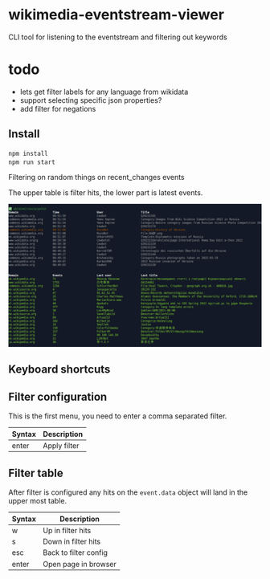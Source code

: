 # wikimedia-eventstream-viewer

CLI tool for listening to the eventstream and filtering out keywords

# todo

- lets get filter labels for any language from wikidata
- support selecting specific json properties?
- add filter for negations 
## Install

```bash
npm install
npm run start
```

Filtering on random things on recent_changes events

The upper table is filter hits, the lower part is latest events.

![demo](/images/demo.gif)

## Keyboard shortcuts

## Filter configuration

This is the first menu, you need to enter a comma separated filter.

| Syntax      | Description             |
| ----------- | ----------------------- |
| enter       | Apply filter            |

## Filter table

After filter is configured any hits on the `event.data` object will land in the upper most table.

| Syntax      | Description             |
| ----------- | ----------------------- |
| w           | Up in filter hits       |
| s           | Down in filter hits     |
| esc         | Back to filter config   |
| enter       | Open page in browser    |